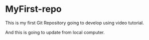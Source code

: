 # MyFirst-repo
This is my first Git Repository going to develop using  video tutorial.



And this is going to update from local computer.
